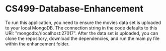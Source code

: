 # CS499-Database-Enhancement

To run this application, you need to ensure the movies data set is uploaded to your local MongoDB. The connection string in the code defaults to this URI: "mongodb://localhost:27017". After the data set is uploaded, you can clone the repository, download the dependencies, and run the main.py file within the enhancement folder.

